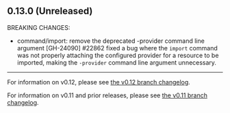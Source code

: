 ## 0.13.0 (Unreleased)

BREAKING CHANGES:

* command/import: remove the deprecated -provider command line argument [GH-24090]
#22862 fixed a bug where the `import` command was not properly attaching the configured provider for a resource to be imported, making the `-provider` command line argument unnecessary. 

---

For information on v0.12, please see [the v0.12 branch changelog](https://github.com/hashicorp/terraform/blob/v0.12/CHANGELOG.md).

For information on v0.11 and prior releases, please see [the v0.11 branch changelog](https://github.com/hashicorp/terraform/blob/v0.11/CHANGELOG.md).
